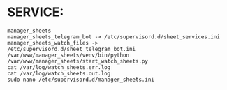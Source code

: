 # SERVICE:
    manager_sheets
    manager_sheets_telegram_bot -> /etc/supervisord.d/sheet_services.ini
    manager_sheets_watch_files -> /etc/supervisord.d/sheet_telegram_bot.ini
    /var/www/manager_sheets/venv/bin/python /var/www/manager_sheets/start_watch_sheets.py
    cat /var/log/watch_sheets.err.log
    cat /var/log/watch_sheets.out.log
    sudo nano /etc/supervisord.d/manager_sheets.ini
